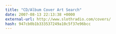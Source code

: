 ```yaml
---
title: "CD/Album Cover Art Search"
date: 2007-08-13 22:13:38 +0000
external-url: http://www.slothradio.com/covers/
hash: 947cb0b1b333537249a10c5f37e96bcc
---
```



